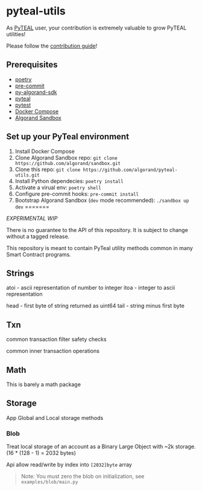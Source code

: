 # pyteal-utils
As [PyTEAL](https://github.com/algorand/pyteal) user, your contribution is extremely valuable to grow PyTEAL utilities!

Please follow the [contribution guide](https://github.com/algorand/pyteal-utils/blob/main/CONTRIBUTING.md)!

## Prerequisites
- [poetry](https://python-poetry.org/)
- [pre-commit](https://pre-commit.com/)
- [py-algorand-sdk](https://github.com/algorand/py-algorand-sdk)
- [pyteal](https://github.com/algorand/pyteal)
- [pytest](https://docs.pytest.org/)
- [Docker Compose](https://docs.docker.com/compose/install/)
- [Algorand Sandbox](https://github.com/algorand/sandbox)

## Set up your PyTeal environment
1. Install Docker Compose
2. Clone Algorand Sandbox repo: `git clone https://github.com/algorand/sandbox.git`
3. Clone this repo: `git clone https://github.com/algorand/pyteal-utils.git`
4. Install Python dependecies: `poetry install`
5. Activate a virual env: `poetry shell`
6. Configure pre-commit hooks: `pre-commit install`
7. Bootstrap Algorand Sandbox (`dev` mode recommended): `./sandbox up dev`
=======

*EXPERIMENTAL* *WIP*

There is no guarantee to the API of this repository. It is subject to change without a tagged release.

This repository is meant to contain PyTeal utility methods common in many Smart Contract programs.

## Strings

atoi - ascii representation of number to integer
itoa - integer to ascii representation

head - first byte of string returned as uint64
tail - string minus first byte

## Txn

common transaction filter safety checks

common inner transaction operations

## Math

This is barely a math package

## Storage

App Global and Local storage methods

### Blob

Treat local storage of an account as a Binary Large Object with ~2k storage. (16 * (128 - 1) = 2032 bytes)

Api allow read/write by index into `[2032]byte` array

> Note: You must zero the blob on initialization, see `examples/blob/main.py`
